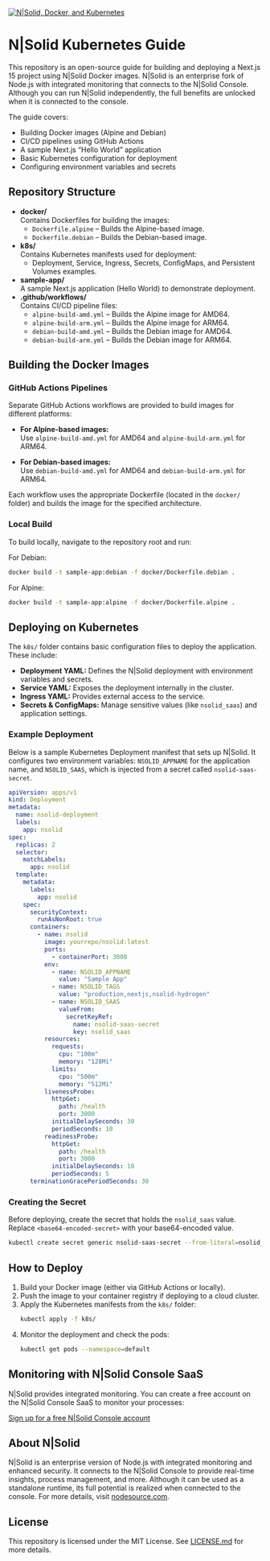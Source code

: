 [![N|Solid, Docker, and Kubernetes](docs/images/container-banner.jpg)](https://nodesource.com/products/nsolid)

# N|Solid Kubernetes Guide

This repository is an open-source guide for building and deploying a Next.js 15 project using N|Solid Docker images. N|Solid is an enterprise fork of Node.js with integrated monitoring that connects to the N|Solid Console. Although you can run N|Solid independently, the full benefits are unlocked when it is connected to the console.

The guide covers:

- Building Docker images (Alpine and Debian)
- CI/CD pipelines using GitHub Actions
- A sample Next.js “Hello World” application
- Basic Kubernetes configuration for deployment
- Configuring environment variables and secrets

## Repository Structure

- **docker/**  
  Contains Dockerfiles for building the images:
  - `Dockerfile.alpine` – Builds the Alpine-based image.
  - `Dockerfile.debian` – Builds the Debian-based image.
- **k8s/**  
  Contains Kubernetes manifests used for deployment:
  - Deployment, Service, Ingress, Secrets, ConfigMaps, and Persistent Volumes examples.
- **sample-app/**  
  A sample Next.js application (Hello World) to demonstrate deployment.
- **.github/workflows/**  
  Contains CI/CD pipeline files:
  - `alpine-build-amd.yml` – Builds the Alpine image for AMD64.
  - `alpine-build-arm.yml` – Builds the Alpine image for ARM64.
  - `debian-build-amd.yml` – Builds the Debian image for AMD64.
  - `debian-build-arm.yml` – Builds the Debian image for ARM64.

## Building the Docker Images

### GitHub Actions Pipelines

Separate GitHub Actions workflows are provided to build images for different platforms:

- **For Alpine-based images:**  
  Use `alpine-build-amd.yml` for AMD64 and `alpine-build-arm.yml` for ARM64.

- **For Debian-based images:**  
  Use `debian-build-amd.yml` for AMD64 and `debian-build-arm.yml` for ARM64.

Each workflow uses the appropriate Dockerfile (located in the `docker/` folder) and builds the image for the specified architecture.

### Local Build

To build locally, navigate to the repository root and run:

For Debian:

```bash
docker build -t sample-app:debian -f docker/Dockerfile.debian .
```

For Alpine:

```bash
docker build -t sample-app:alpine -f docker/Dockerfile.alpine .
```

## Deploying on Kubernetes

The `k8s/` folder contains basic configuration files to deploy the application. These include:

- **Deployment YAML:** Defines the N|Solid deployment with environment variables and secrets.
- **Service YAML:** Exposes the deployment internally in the cluster.
- **Ingress YAML:** Provides external access to the service.
- **Secrets & ConfigMaps:** Manage sensitive values (like `nsolid_saas`) and application settings.

### Example Deployment

Below is a sample Kubernetes Deployment manifest that sets up N|Solid. It configures two environment variables: `NSOLID_APPNAME` for the application name, and `NSOLID_SAAS`, which is injected from a secret called `nsolid-saas-secret`.

```yaml
apiVersion: apps/v1
kind: Deployment
metadata:
  name: nsolid-deployment
  labels:
    app: nsolid
spec:
  replicas: 2
  selector:
    matchLabels:
      app: nsolid
  template:
    metadata:
      labels:
        app: nsolid
    spec:
      securityContext:
        runAsNonRoot: true
      containers:
        - name: nsolid
          image: yourrepo/nsolid:latest
          ports:
            - containerPort: 3000
          env:
            - name: NSOLID_APPNAME
              value: "Sample App"
            - name: NSOLID_TAGS
              value: "production,nextjs,nsolid-hydrogen"
            - name: NSOLID_SAAS
              valueFrom:
                secretKeyRef:
                  name: nsolid-saas-secret
                  key: nsolid_saas
          resources:
            requests:
              cpu: "100m"
              memory: "128Mi"
            limits:
              cpu: "500m"
              memory: "512Mi"
          livenessProbe:
            httpGet:
              path: /health
              port: 3000
            initialDelaySeconds: 30
            periodSeconds: 10
          readinessProbe:
            httpGet:
              path: /health
              port: 3000
            initialDelaySeconds: 10
            periodSeconds: 5
      terminationGracePeriodSeconds: 30
```

### Creating the Secret

Before deploying, create the secret that holds the `nsolid_saas` value. Replace `<base64-encoded-secret>` with your base64-encoded value.

```bash
kubectl create secret generic nsolid-saas-secret --from-literal=nsolid_saas=<your-secret-value>
```

## How to Deploy

1. Build your Docker image (either via GitHub Actions or locally).
2. Push the image to your container registry if deploying to a cloud cluster.
3. Apply the Kubernetes manifests from the `k8s/` folder:
   ```bash
   kubectl apply -f k8s/
   ```
4. Monitor the deployment and check the pods:
   ```bash
   kubectl get pods --namespace=default
   ```

## Monitoring with N|Solid Console SaaS

N|Solid provides integrated monitoring. You can create a free account on the N|Solid Console SaaS to monitor your processes:

[Sign up for a free N|Solid Console account](https://accounts.nodesource.com/sign-up)

## About N|Solid

N|Solid is an enterprise version of Node.js with integrated monitoring and enhanced security. It connects to the N|Solid Console to provide real-time insights, process management, and more. Although it can be used as a standalone runtime, its full potential is realized when connected to the console. For more details, visit [nodesource.com](https://nodesource.com).

## License

This repository is licensed under the MIT License. See [LICENSE.md](LICENSE.md) for more details.
